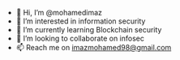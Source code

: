 - 👋 Hi, I’m @mohamedimaz
- 👀 I’m interested in information security
- 🌱 I’m currently learning Blockchain security
- 💞️ I’m looking to collaborate on infosec
- 📫 Reach me on imazmohamed98@gmail.com

<!---
mohamedimaz/mohamedimaz is a ✨ special ✨ repository because its `README.md` (this file) appears on your GitHub profile.
You can click the Preview link to take a look at your changes.
--->
